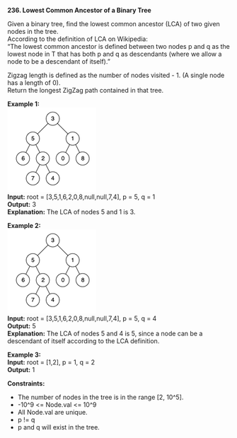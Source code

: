 **236. Lowest Common Ancestor of a Binary Tree**

Given a binary tree, find the lowest common ancestor (LCA) of two given nodes in the tree.   
According to the definition of LCA on Wikipedia:   
“The lowest common ancestor is defined between two nodes p and q as the lowest node in T that has both p and q as descendants (where we allow a node to be a descendant of itself).” 
 
Zigzag length is defined as the number of nodes visited - 1. (A single node has a length of 0).  
Return the longest ZigZag path contained in that tree.

**Example 1:**  
![img.png](img.png)  
**Input:** root = [3,5,1,6,2,0,8,null,null,7,4], p = 5, q = 1  
**Output:** 3    
**Explanation:** The LCA of nodes 5 and 1 is 3.  

**Example 2:**  
![img_1.png](img_1.png)    
**Input:** root = [3,5,1,6,2,0,8,null,null,7,4], p = 5, q = 4  
**Output:** 5    
**Explanation:** The LCA of nodes 5 and 4 is 5, since a node can be a descendant of itself according to the LCA definition.  

**Example 3:**    
**Input:** root = [1,2], p = 1, q = 2  
**Output:** 1  

**Constraints:**  
- The number of nodes in the tree is in the range [2, 10^5].
- -10^9 <= Node.val <= 10^9
- All Node.val are unique.
- p != q
- p and q will exist in the tree.